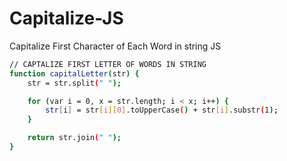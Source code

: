 # Capitalize-JS
Capitalize First Character of Each Word in string JS

```sh
// CAPTALIZE FIRST LETTER OF WORDS IN STRING
function capitalLetter(str) {
    str = str.split(" ");

    for (var i = 0, x = str.length; i < x; i++) {
        str[i] = str[i][0].toUpperCase() + str[i].substr(1);
    }

    return str.join(" ");
}
```
